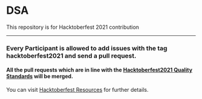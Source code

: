 # DSA

This repository is for Hacktoberfest 2021 contribution 
<hr>
  
  
### Every Participant is allowed to add issues with the tag hacktoberfest2021 and send a pull request.

#### All the pull requests which are in line with the [Hacktoberfest2021 Quality Standards](https://hacktoberfest.digitalocean.com/resources/qualitystandards) will be merged.

You can visit [Hacktoberfest Resources](https://hacktoberfest.digitalocean.com/resources) for further details.
